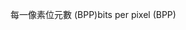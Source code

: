 <span data-ttu-id="eba0c-101">每一像素位元數 (BPP)</span><span class="sxs-lookup"><span data-stu-id="eba0c-101">bits per pixel (BPP)</span></span>
